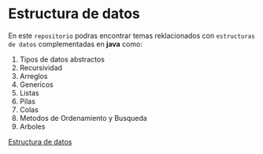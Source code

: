 # Estructura de datos

En este `repositorio` podras encontrar temas reklacionados con `estructuras de datos` complementadas en **java** como:

1. Tipos de datos abstractos
2. Recursividad
3. Arreglos
4. Genericos
5. Listas
6. Pilas
7. Colas
8. Metodos de Ordenamiento y Busqueda
9. Arboles

[Estructura de datos](./img/download.jpg)